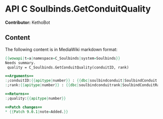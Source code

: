 # API C Soulbinds.GetConduitQuality

**Contributor:** KethoBot

## Content

The following content is in MediaWiki markdown format:

```mediawiki
{{wowapi|t=a|namespace=C_Soulbinds|system=Soulbinds}}
Needs summary.
 quality = C_Soulbinds.GetConduitQuality(conduitID, rank)

==Arguments==
:;conduitID:{{apitype|number}} : {{dbc|soulbindconduit|SoulbindConduit.ID}}
:;rank:{{apitype|number}} : {{dbc|soulbindconduitrank|SoulbindConduitRank.RankIndex}} - Returned from {{api|C_Soulbinds.GetConduitRank}}()

==Returns==
:;quality:{{apitype|number}}

==Patch changes==
* {{Patch 9.0.1|note=Added.}}
```